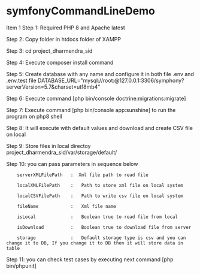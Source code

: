 # symfonyCommandLineDemo
Item 1 Step 1: Required PHP 8 and Apache latest

Step 2: Copy folder in htdocs folder of XAMPP

Step 3: cd project_dharmendra_sid

Step 4: Execute composer install command

Step 5: Create database with any name and configure it in both file .env and .env.test file
        DATABASE_URL="mysql://root:@127.0.0.1:3306/symphony?serverVersion=5.7&charset=utf8mb4"

Step 6: Execute command [php bin/console doctrine:migrations:migrate]

Step 7: Execute command [php bin/console app:sunshine] to run the program on php8 shell 

Step 8: It will execute with default values and download and create CSV file on local

Step 9: Store files in local directoy project_dharmendra_sid/var/storage/default/

Step 10: you can pass parameters in sequence below 

        serverXMLFilePath   :  Xml file path to read file

        localXMLFilePath    :   Path to store xml file on local system            
        
        localCSVFilePath    :   Path to write csv file on local system
        
        fileName            :   Xml file name
        
        isLocal             :   Boolean true to read file from local
        
        isDownload          :   Boolean true to download file from server
        
        storage             :   Default storage type is csv and you can change it to DB, If you change it to DB then it will store data in table

Step 11: you can check test cases by executing next command [php bin/phpunit] 
